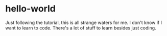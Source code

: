 # hello-world
Just following the tutorial, this is all strange waters for me.
I don't know if I want to learn to code. There's a lot of stuff to learn besides just coding.
